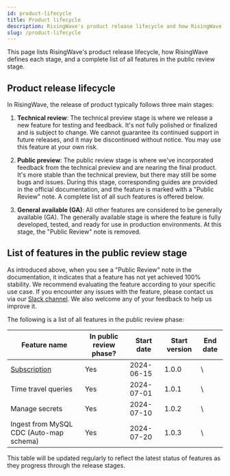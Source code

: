 ```yaml
---
id: product-lifecycle
title: Product lifecycle
description: RisingWave's product release lifecycle and how RisingWave defines each stage.
slug: /product-lifecycle
---
```


This page lists RisingWave's product release lifecycle, how RisingWave defines each stage, and a complete list of all features in the public review stage.

## Product release lifecycle

In RisingWave, the release of product typically follows three main stages:

1. **Technical review**: The technical preview stage is where we release a new feature for testing and feedback. It's not fully polished or finalized and is subject to change. We cannot guarantee its continued support in future releases, and it may be discontinued without notice. You may use this feature at your own risk.

2. **Public preview**: The public review stage is where we've incorporated feedback from the technical preview and are nearing the final product. It's more stable than the technical preview, but there may still be some bugs and issues. During this stage, corresponding guides are provided in the official documentation, and the feature is marked with a "Public Review" note. A complete list of all such features is offered below.

3. **General available (GA)**: All other features are considered to be generally available (GA). The generally available stage is where the feature is fully developed, tested, and ready for use in production environments. At this stage, the "Public Review" note is removed.

## List of features in the public review stage

As introduced above, when you see a "Public Review" note in the documentation, it indicates that a feature has not yet achieved 100% stability. We recommend evaluating the feature according to your specific use case. If you encounter any issues with the feature, please contact us via our [Slack channel](https://www.risingwave.com/slack). We also welcome any of your feedback to help us improve it.

The following is a list of all features in the public review phase:

| Feature name                            | In public review phase? | Start date | Start version | End date |
|-----------------------------------------|-------------------------|------------|---------------|----------|
| [Subscription](/transform/subscription.md) | Yes                     | 2024-06-15 | 1.0.0         | \        |
| Time travel queries                     | Yes                     | 2024-07-01 | 1.0.1         | \        |
| Manage secrets                          | Yes                     | 2024-07-10 | 1.0.2         | \        |
| Ingest from MySQL CDC (Auto-map schema) | Yes                     | 2024-07-20 | 1.0.3         | \        |


This table will be updated regularly to reflect the latest status of features as they progress through the release stages.